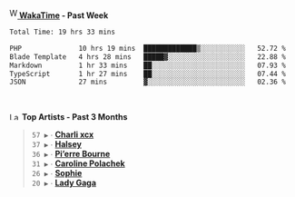 <img src="https://github.com/dxnter/dxnter/assets/17434202/67b21fa4-d36d-46f9-9dec-f23d976b00ef" alt="WakaTime Logo" width="14" height="18"/><a href="https://wakatime.com/@dxnter" target="_blank"><strong> WakaTime</strong></a><strong> - Past Week</strong>

<!--START_SECTION:waka-->

```txt
Total Time: 19 hrs 33 mins

PHP              10 hrs 19 mins  █████████████▒░░░░░░░░░░░   52.72 %
Blade Template   4 hrs 28 mins   █████▓░░░░░░░░░░░░░░░░░░░   22.88 %
Markdown         1 hr 33 mins    ██░░░░░░░░░░░░░░░░░░░░░░░   07.93 %
TypeScript       1 hr 27 mins    ██░░░░░░░░░░░░░░░░░░░░░░░   07.44 %
JSON             27 mins         ▓░░░░░░░░░░░░░░░░░░░░░░░░   02.36 %
```

<!--END_SECTION:waka-->

<br/>

<!--START_LASTFM_ARTISTS:{"period": "3month", "rows": 6}-->
<a href="https://last.fm" target="_blank"><img src="https://user-images.githubusercontent.com/17434202/215290617-e793598d-d7c9-428f-9975-156db1ba89cc.svg" alt="Last.fm Logo" width="18" height="13"/></a> **Top Artists - Past 3 Months**

> `57 ▶️` ∙ **[Charli xcx](https://www.last.fm/music/Charli+xcx)**<br/>
> `37 ▶️` ∙ **[Halsey](https://www.last.fm/music/Halsey)**<br/>
> `36 ▶️` ∙ **[Pi’erre Bourne](https://www.last.fm/music/Pi%E2%80%99erre+Bourne)**<br/>
> `31 ▶️` ∙ **[Caroline Polachek](https://www.last.fm/music/Caroline+Polachek)**<br/>
> `26 ▶️` ∙ **[Sophie](https://www.last.fm/music/Sophie)**<br/>
> `20 ▶️` ∙ **[Lady Gaga](https://www.last.fm/music/Lady+Gaga)**<br/>
<!--END_LASTFM_ARTISTS-->
